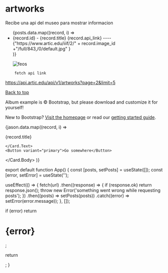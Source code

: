 # artworks
Recibe una api del museo para mostrar informacion

  <ul>
    {posts.data.map((record, i) => <li key={i}>{record.id} - {record.title} {record.api_link} ---- 
             {"https://www.artic.edu/iiif/2/" + record.image_id +"/full/843,/0/default.jpg" } </li>)}   
        </ul>
        <ul> 
            <img src='https://www.artic.edu/iiif/2/b9064490-e49c-e544-5b0c-1666da8c2b11/full/843,/0/default.jpg' alt='feos' ></img>
        </ul>
        
        fetch api link
https://api.artic.edu/api/v1/artworks?page=2&limit=5



<footer className="text-muted">
  <div className="container">
    <p className="float-right">
      <a href="index.html">Back to top</a>
    </p>
    <p>Album example is &copy; Bootstrap, but please download and customize it for yourself!</p>
    <p>New to Bootstrap? <a href="https://getbootstrap.com/">Visit the homepage</a> or read our <a href="/docs/4.5/getting-started/introduction/">getting started guide</a>.</p>
  </div>
</footer>

  
{jason.data.map((record, i) => 

<Card key={i}>
  <Card.Img variant="top" src={"https://www.artic.edu/iiif/2/" + record.image_id +"/full/843,/0/default.jpg" } />
  <Card.Body>
    <Card.Title>{record.title}</Card.Title>
    <Card.Text>
      
    </Card.Text>
    <Button variant="primary">Go somewhere</Button>
  </Card.Body>
</Card>
)}

export default function App() {
  const [posts, setPosts] = useState([]);
  const [error, setError] = useState('');

  useEffect(() => {
    fetch(url)
      .then((response) => {
        if (response.ok) return response.json();
        throw new Error('something went wrong while requesting posts');
      })
      .then((posts) => setPosts(posts))
      .catch((error) => setError(error.message));
  }, []);

  if (error) return <h1>{error}</h1>;

  return <div></div>;
}